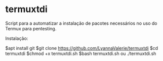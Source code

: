 # termuxtdi
Script para a automatizar a instalação de pacotes necessários no uso do Termux para pentesting.

Instalação:

$apt install git
$git clone https://github.com/LyannaValerie/termuxtdi
$cd termuxtdi
$chmod +x termuxtdi.sh
$bash termuxtdi.sh ou ./termuxtdi.sh
